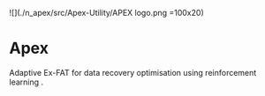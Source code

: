 ![](./n_apex/src/Apex-Utility/APEX logo.png =100x20)

# Apex
Adaptive Ex-FAT for data recovery optimisation using reinforcement learning .
